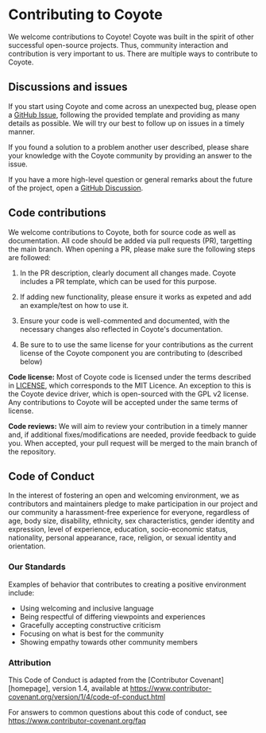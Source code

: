 # Contributing to Coyote

We welcome contributions to Coyote! Coyote was built in the spirit of other successful open-source projects. Thus, community interaction and contribution is very important to us. There are multiple ways to contribute to Coyote.

## Discussions and issues

If you start using Coyote and come across an unexpected bug, please open a [GitHub Issue](https://github.com/fpgasystems/Coyote/issues), following the provided template and providing as many details as possible. We will try our best to follow up on issues in a timely manner.

If you found a solution to a problem another user described, please share your knowledge with the Coyote community by providing an answer to the issue.

If you have a more high-level question or general remarks about the future of the project, open a [GitHub Discussion](https://github.com/fpgasystems/Coyote/discussions).

## Code contributions

We welcome contributions to Coyote, both for source code as well as documentation. All code should be added via pull requests (PR), targetting the main branch. When opening a PR, please make sure the following steps are followed:

1. In the PR description, clearly document all changes made. Coyote includes a PR template, which can be used for this purpose.

2. If adding new functionality, please ensure it works as expeted and add an example/test on how to use it.

3. Ensure your code is well-commented and documented, with the necessary changes also reflected in Coyote's documentation.

4. Be sure to to use the same license for your contributions as the current license of the Coyote component you are contributing to (described below)

**Code license:** Most of Coyote code is licensed under the terms described in [LICENSE](https://github.com/fpgasystems/Coyote/blob/master/LICENSE.md), which corresponds to the MIT Licence.
An exception to this is the Coyote device driver, which is open-sourced with the GPL v2 license. 
Any contributions to Coyote will be accepted under the same terms of license.

**Code reviews:** We will aim to review your contribution in a timely manner and, if additional fixes/modifications are needed, provide feedback to guide you. When accepted, your pull request will be merged to the main branch of the repository.

## Code of Conduct

In the interest of fostering an open and welcoming environment, we as
contributors and maintainers pledge to make participation in our project and
our community a harassment-free experience for everyone, regardless of age, body
size, disability, ethnicity, sex characteristics, gender identity and expression,
level of experience, education, socio-economic status, nationality, personal
appearance, race, religion, or sexual identity and orientation.

### Our Standards

Examples of behavior that contributes to creating a positive environment
include:

* Using welcoming and inclusive language
* Being respectful of differing viewpoints and experiences
* Gracefully accepting constructive criticism
* Focusing on what is best for the community
* Showing empathy towards other community members

### Attribution

This Code of Conduct is adapted from the [Contributor Covenant][homepage], version 1.4,
available at https://www.contributor-covenant.org/version/1/4/code-of-conduct.html

For answers to common questions about this code of conduct, see
https://www.contributor-covenant.org/faq